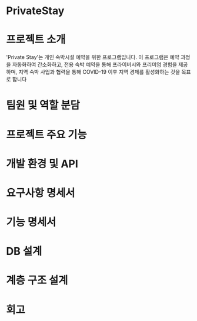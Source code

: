 # PrivateStay


# 프로젝트 소개
'Private Stay'는 개인 숙박시설 예약을 위한 프로그램입니다. 이 프로그램은 예약 과정을 자동화하여 간소화하고, 
전용 숙박 예약을 통해 프라이버시와 프리미엄 경험을 제공하며, 지역 숙박 사업과 협력을 통해 COVID-19 이후 지역 경제를 활성화하는 것을 목표로 합니다


# 팀원 및 역할 분담


# 프로젝트 주요 기능


# 개발 환경 및 API


# 요구사항 명세서 


# 기능 명세서


# DB 설계


# 계층 구조 설계


#


# 회고
